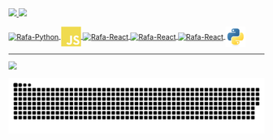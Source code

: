  <div>
  <a href="https://github.com/JoaoTrajano">
  <img height="180em" src="https://github-readme-stats.vercel.app/api?username=JoaoTrajano&show_icons=true&theme=dracula&include_all_commits=true&count_private=true"/>
  <img height="180em" src="https://github-readme-stats.vercel.app/api/top-langs/?username=JoaoTrajano&layout=compact&langs_count=7&theme=dracula"/>
</div>
<div style="display: inline_block"><br>
  <img align="center" alt="Rafa-Python" height="40" width="40" src="https://github.com/JoaoTrajano/JoaoTrajano/assets/47094056/df061c3f-fd0a-461e-bb8e-a90e84dfb366">
  <img align="center" alt="Rafa-Js" height="40" width="40" src="https://raw.githubusercontent.com/devicons/devicon/master/icons/javascript/javascript-plain.svg">
  <img align="center" alt="Rafa-React" height="40" width="40" src="https://github.com/JoaoTrajano/JoaoTrajano/assets/47094056/1052834c-baba-4b3c-a566-aa4e48936ee3">
  <img align="center" alt="Rafa-React" height="60" width="60" src="https://github.com/JoaoTrajano/JoaoTrajano/assets/47094056/6221764d-6b4c-42c1-b0d6-1dca10c1e290">
   <img align="center" alt="Rafa-React" height="60" width="70" src="https://github.com/JoaoTrajano/JoaoTrajano/assets/47094056/750cb406-980e-4fac-b994-690c02ca0219">
  <img align="center" alt="Rafa-Python" height="40" width="40" src="https://raw.githubusercontent.com/devicons/devicon/master/icons/python/python-original.svg">





</div>
        <hr>
<div> 

  <a href="https://www.linkedin.com/in/joao-trajano-neto/" target="_blank"><img src="https://img.shields.io/badge/-LinkedIn-%230077B5?style=for-the-badge&logo=linkedin&logoColor=white" target="_blank"></a> 
 
  ![Snake animation](https://github.com/JoaoTrajano/JoaoTrajano/blob/output/github-contribution-grid-snake.svg)
 
</div>
